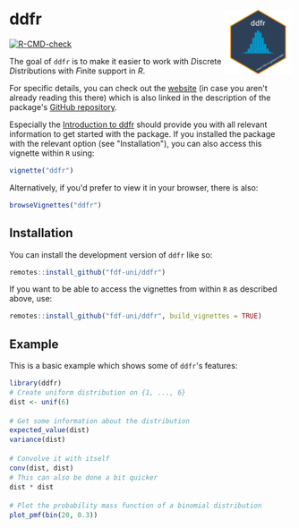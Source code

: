 
# ddfr <a href="https://fdf-uni.github.io/ddfr/"><img src="man/figures/logo.png" align="right" height="116" alt="ddfr website" /></a>

<!-- badges: start -->
[![R-CMD-check](https://github.com/fdf-uni/ddfr/actions/workflows/R-CMD-check.yaml/badge.svg)](https://github.com/fdf-uni/ddfr/actions/workflows/R-CMD-check.yaml)
<!-- badges: end -->

The goal of `ddfr` is to make it easier to work with *D*iscrete *D*istributions with *F*inite support in *R*.

For specific details, you can check out the [website](https://fdf-uni.github.io/ddfr/) (in case you aren't already reading this there) which is also linked in the description of the package's [GitHub repository](https://github.com/fdf-uni/ddfr/).

Especially the [Introduction to ddfr](https://fdf-uni.github.io/ddfr/articles/ddfr.html) should provide you with all relevant information to get started with the package.
If you installed the package with the relevant option (see "Installation"), you can also access this vignette within `R` using:

``` r
vignette("ddfr")
```

Alternatively, if you'd prefer to view it in your browser, there is also:

``` r
browseVignettes("ddfr")
```

## Installation

You can install the development version of `ddfr` like so:

``` r
remotes::install_github("fdf-uni/ddfr")
```

If you want to be able to access the vignettes from within `R` as described above, use:


``` r
remotes::install_github("fdf-uni/ddfr", build_vignettes = TRUE)
```

## Example

This is a basic example which shows some of `ddfr`'s features:

``` r
library(ddfr)
# Create uniform distribution on {1, ..., 6}
dist <- unif(6)

# Get some information about the distribution
expected_value(dist)
variance(dist)

# Convolve it with itself
conv(dist, dist)
# This can also be done a bit quicker
dist * dist

# Plot the probability mass function of a binomial distribution
plot_pmf(bin(20, 0.3))
```
